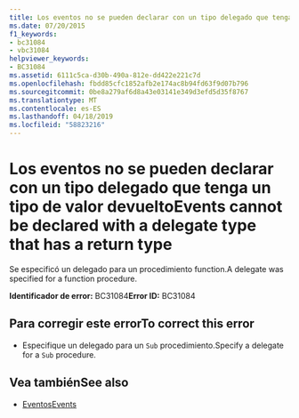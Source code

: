```yaml
---
title: Los eventos no se pueden declarar con un tipo delegado que tenga un tipo de valor devuelto
ms.date: 07/20/2015
f1_keywords:
- bc31084
- vbc31084
helpviewer_keywords:
- BC31084
ms.assetid: 6111c5ca-d30b-490a-812e-dd422e221c7d
ms.openlocfilehash: fbdd85cfc1852afb2e174ac8b94fd63f9d07b796
ms.sourcegitcommit: 0be8a279af6d8a43e03141e349d3efd5d35f8767
ms.translationtype: MT
ms.contentlocale: es-ES
ms.lasthandoff: 04/18/2019
ms.locfileid: "58823216"
---
```

# <a name="events-cannot-be-declared-with-a-delegate-type-that-has-a-return-type"></a><span data-ttu-id="3a8ac-102">Los eventos no se pueden declarar con un tipo delegado que tenga un tipo de valor devuelto</span><span class="sxs-lookup"><span data-stu-id="3a8ac-102">Events cannot be declared with a delegate type that has a return type</span></span>
<span data-ttu-id="3a8ac-103">Se especificó un delegado para un procedimiento function.</span><span class="sxs-lookup"><span data-stu-id="3a8ac-103">A delegate was specified for a function procedure.</span></span>  
  
 <span data-ttu-id="3a8ac-104">**Identificador de error:** BC31084</span><span class="sxs-lookup"><span data-stu-id="3a8ac-104">**Error ID:** BC31084</span></span>  
  
## <a name="to-correct-this-error"></a><span data-ttu-id="3a8ac-105">Para corregir este error</span><span class="sxs-lookup"><span data-stu-id="3a8ac-105">To correct this error</span></span>  
  
-   <span data-ttu-id="3a8ac-106">Especifique un delegado para un `Sub` procedimiento.</span><span class="sxs-lookup"><span data-stu-id="3a8ac-106">Specify a delegate for a `Sub` procedure.</span></span>  
  
## <a name="see-also"></a><span data-ttu-id="3a8ac-107">Vea también</span><span class="sxs-lookup"><span data-stu-id="3a8ac-107">See also</span></span>

- [<span data-ttu-id="3a8ac-108">Eventos</span><span class="sxs-lookup"><span data-stu-id="3a8ac-108">Events</span></span>](../../../visual-basic/programming-guide/language-features/events/index.md)
